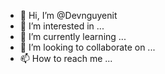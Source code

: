 - 👋 Hi, I’m @Devnguyenit
- 👀 I’m interested in ...
- 🌱 I’m currently learning ...
- 💞️ I’m looking to collaborate on ...
- 📫 How to reach me ...

<!---
Devnguyenit/Devnguyenit is a ✨ special ✨ repository because its `README.md` (this file) appears on your GitHub profile.
You can click the Preview link to take a look at your changes.
--->
